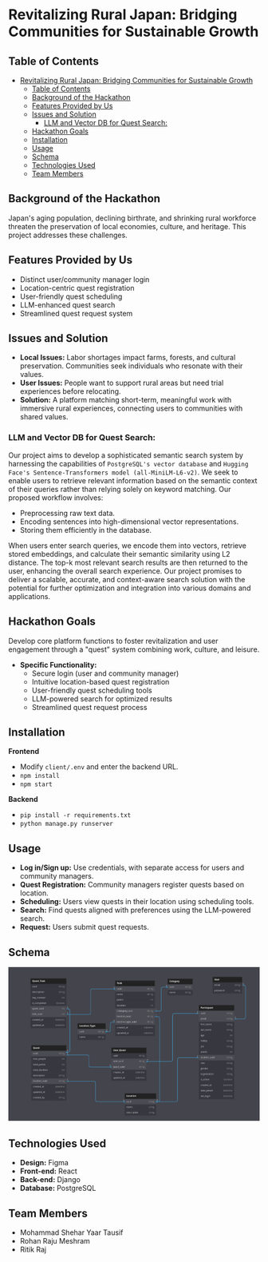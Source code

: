 # Revitalizing Rural Japan: Bridging Communities for Sustainable Growth

## Table of Contents
- [Revitalizing Rural Japan: Bridging Communities for Sustainable Growth](#revitalizing-rural-japan-bridging-communities-for-sustainable-growth)
  - [Table of Contents](#table-of-contents)
  - [Background of the Hackathon](#background-of-the-hackathon)
  - [Features Provided by Us](#features-provided-by-us)
  - [Issues and Solution](#issues-and-solution)
    - [LLM and Vector DB for Quest Search:](#llm-and-vector-db-for-quest-search)
  - [Hackathon Goals](#hackathon-goals)
  - [Installation](#installation)
  - [Usage](#usage)
  - [Schema](#schema)
  - [Technologies Used](#technologies-used)
  - [Team Members](#team-members)

## Background of the Hackathon

Japan's aging population, declining birthrate, and shrinking rural workforce threaten the preservation of local economies, culture, and heritage. This project addresses these challenges. 

## Features Provided by Us

* Distinct user/community manager login
* Location-centric quest registration 
* User-friendly quest scheduling 
* LLM-enhanced quest search
* Streamlined quest request system

## Issues and Solution

* **Local Issues:** Labor shortages impact farms, forests, and cultural preservation. Communities seek individuals who resonate with their values.
* **User Issues:** People want to support rural areas but need trial experiences before relocating. 
* **Solution:** A platform matching short-term, meaningful work with immersive rural experiences, connecting users to communities with shared values.

### LLM and Vector DB for Quest Search:

Our project aims to develop a sophisticated semantic search system by harnessing the capabilities of `PostgreSQL's vector database` and `Hugging Face's Sentence-Transformers model (all-MiniLM-L6-v2)`. We seek to enable users to retrieve relevant information based on the semantic context of their queries rather than relying solely on keyword matching. Our proposed workflow involves:
- Preprocessing raw text data.
- Encoding sentences into high-dimensional vector representations.
- Storing them efficiently in the database.

When users enter search queries, we encode them into vectors, retrieve stored embeddings, and calculate their semantic similarity using L2 distance. The top-k most relevant search results are then returned to the user, enhancing the overall search experience. Our project promises to deliver a scalable, accurate, and context-aware search solution with the potential for further optimization and integration into various domains and applications.


## Hackathon Goals

Develop core platform functions to foster revitalization and user engagement through a "quest" system combining work, culture, and leisure.

* **Specific Functionality:**
    * Secure login (user and community manager)
    * Intuitive location-based quest registration
    * User-friendly quest scheduling tools
    * LLM-powered search for optimized results
    * Streamlined quest request process

## Installation

**Frontend** 
* Modify `client/.env` and enter the backend URL.
* `npm install`
* `npm start`

**Backend**
* `pip install -r requirements.txt`
* `python manage.py runserver`

## Usage

* **Log in/Sign up:** Use credentials, with separate access for users and community managers.
* **Quest Registration:** Community managers register quests based on location. 
* **Scheduling:** Users view quests in their location using scheduling tools.
* **Search:** Find quests aligned with preferences using the LLM-powered search.
* **Request:** Users submit quest requests.


## Schema

![Database Schema](./client/public/schema.png)


## Technologies Used

* **Design:** Figma
* **Front-end:** React
* **Back-end:** Django
* **Database:** PostgreSQL

## Team Members

* Mohammad Shehar Yaar Tausif
* Rohan Raju Meshram
* Ritik Raj

